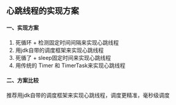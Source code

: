 ## 心跳线程的实现方案

#### 一、实现方案
1. 死循环 + 检测固定时间间隔来实现心跳线程
2. 用jdk自带的调度框架来实现心跳线程
3. 死循了 + sleep固定时间来实现心跳线程
4. 用传统的 Timer 和 TimerTask来实现心跳线程

#### 二、方案比较
推荐用jdk自带的调度框架来实现心跳线程，调度更精准，毫秒级调度 